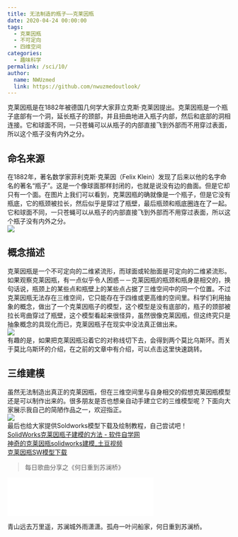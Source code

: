 ```yaml
---
title: 无法制造的瓶子——克莱因瓶
date: 2020-04-24 00:00:00
tags: 
  - 克莱因瓶
  - 不可定向
  - 四维空间
categories: 
  - 趣味科学
permalink: /sci/10/
author: 
  name: NWUzmed
  link: https://github.com/nwuzmedoutlook/
---
```


克莱因瓶是在1882年被德国几何学大家菲立克斯·克莱因提出。克莱因瓶是一个瓶子底部有一个洞，延长瓶子的颈部，并且扭曲地进入瓶子内部，然后和底部的洞相连接。它和球面不同，一只苍蝇可以从瓶子的内部直接飞到外部而不用穿过表面，所以这个瓶子没有内外之分。

<!-- more -->

<!-- > 关注公众号【钚止科技】，共享每日黑科技！
![](https://i.loli.net/2020/04/29/DNG8avwcgWlVTt6.png) -->
## 命名来源
在1882年，著名数学家菲利克斯·克莱因（Felix Klein）发现了后来以他的名字命名的著名“瓶子”。这是一个像球面那样封闭的，也就是说没有边的曲面。但是它却只有一个面。在图片上我们可以看到，克莱因瓶的确就像是一个瓶子，但是它没有瓶底，它的瓶颈被拉长，然后似乎是穿过了瓶壁，最后瓶颈和瓶底圈连在了一起。它和球面不同，一只苍蝇可以从瓶子的内部直接飞到外部而不用穿过表面，所以这个瓶子没有内外之分。<br>
![](https://i.loli.net/2020/04/27/2X8jwZiEqnzWmSa.gif)
## 概念描述
克莱因瓶是一个不可定向的二维紧流形，而球面或轮胎面是可定向的二维紧流形。如果观察克莱因瓶，有一点似乎令人困惑－－克莱因瓶的瓶颈和瓶身是相交的，换句话说，瓶颈上的某些点和瓶壁上的某些点占据了三维空间中的同一个位置。不过克莱因瓶无法存在三维空间，它只能存在于四维或更高维的空间里。科学们利用抽象的概念，做出了一个克莱因瓶子的模型，这个模型是没有底部的，瓶子的颈部被拉长弯曲穿过了瓶壁，这个模型看起来很怪异，虽然很像克莱因瓶，但这终究只是抽象概念的具现化而已，克莱因瓶子在现实中没法真正做出来。<br>
![](https://i.loli.net/2020/04/27/VetgFiy8hSbufWH.gif)<br>
有趣的是，如果把克莱因瓶沿着它的对称线切下去，会得到两个莫比乌斯环。而关于莫比乌斯环的介绍，在之前的文章中有介绍，可以点击这里快速跳转。
## 三维建模
虽然无法制造出真正的克莱因瓶，但在三维空间里与自身相交的假想克莱因瓶模型还是可以制作出来的。很多朋友是否也想亲自动手建立它的三维模型呢？下面向大家展示我自己的简陋作品之一，欢迎指正。<br>
![](https://i.loli.net/2020/04/27/MqmW4li8wQsG3uD.png)<br>
最后也给大家提供Soldworks模型下载及绘制教程，自己尝试吧！<br>
[SolidWorks克莱因瓶子建模的方法 - 软件自学网](http://www.rjzxw.com/jiaocheng/15056-1.html)<br>
[神奇的克莱因瓶solidworks建模_土豆视频](https://video.tudou.com/v/XMzc3OTUyMjU4NA==.html)<br>
[克莱因瓶SW模型下载](https://lanzous.com/ibyl2xg)<br>
> 每日歌曲分享之《何日重到苏澜桥》<br>
<iframe frameborder="no" border="0" marginwidth="0" marginheight="0" width=330 height=86 src="//music.163.com/outchain/player?type=2&id=552791040&auto=1&height=66"></iframe>

青山远去万里遥，苏澜城外雨潇潇。孤舟一叶问船家，何日重到苏澜桥。
